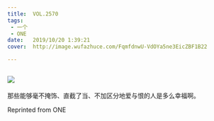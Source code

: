 ```yaml
---
title:	VOL.2570
tags:
 - 一个
 - ONE
date:	2019/10/20 1:39:21
cover:	http://image.wufazhuce.com/FqmfdnwU-VdOYa5ne3EicZBF1B22

---
```

![](http://image.wufazhuce.com/FqmfdnwU-VdOYa5ne3EicZBF1B22)
---

那些能够毫不掩饰、直截了当、不加区分地爱与恨的人是多么幸福啊。
 
Reprinted from ONE
